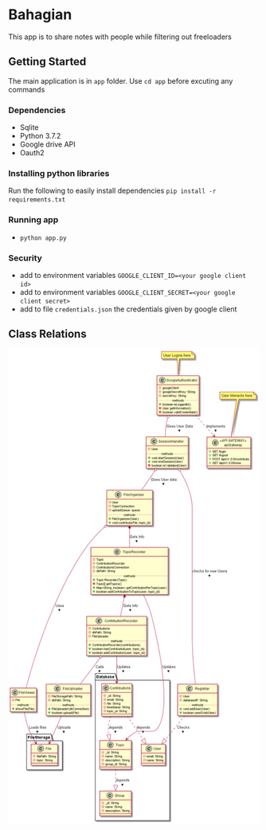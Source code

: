 # Bahagian

This app is to share notes with people while filtering out freeloaders

## Getting Started

The main application is in `app` folder. Use `cd app` before excuting any commands

### Dependencies

- Sqlite
- Python 3.7.2
- Google drive API
- Oauth2

### Installing python libraries

Run the following to easily install dependencies `pip install -r requirements.txt`

### Running app

- `python app.py`

### Security

- add to environment variables `GOOGLE_CLIENT_ID=<your google client id>`
- add to environment variables `GOOGLE_CLIENT_SECRET=<your google client secret>`
- add to file `credentials.json` the credentials given by google client

## Class Relations

![ClassDiagram](./out/Diagrams/class/WagKupalApp.png)
